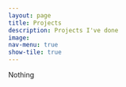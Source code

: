 ```yaml
---
layout: page
title: Projects
description: Projects I've done
image: 
nav-menu: true
show-tile: true
---
```


Nothing
